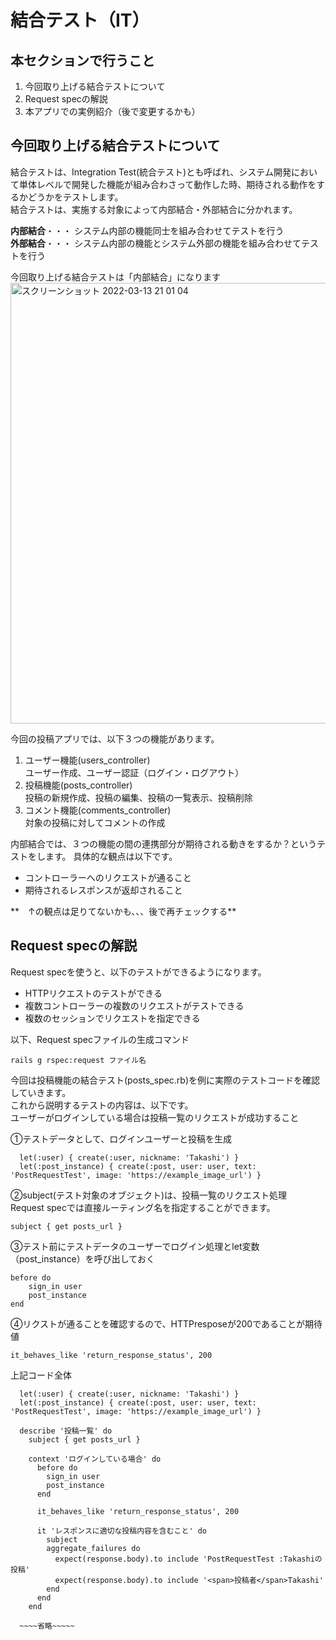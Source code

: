 # 結合テスト（IT）
## 本セクションで行うこと
1. 今回取り上げる結合テストについて
2. Request specの解説
3. 本アプリでの実例紹介（後で変更するかも）


## 今回取り上げる結合テストについて

結合テストは、Integration Test(統合テスト)とも呼ばれ、システム開発において単体レベルで開発した機能が組み合わさって動作した時、期待される動作をするかどうかをテストします。  
結合テストは、実施する対象によって内部結合・外部結合に分かれます。  

**内部結合**・・・ システム内部の機能同士を組み合わせてテストを行う  
**外部結合**・・・ システム内部の機能とシステム外部の機能を組み合わせてテストを行う

今回取り上げる結合テストは「内部結合」になります
<img width="705" alt="スクリーンショット 2022-03-13 21 01 04" src="https://user-images.githubusercontent.com/52161269/158058448-6788ff57-03d4-4de7-b51e-cdd24fe626f3.png">


今回の投稿アプリでは、以下３つの機能があります。
1. ユーザー機能(users_controller)  
  ユーザー作成、ユーザー認証（ログイン・ログアウト）
2. 投稿機能(posts_controller)  
  投稿の新規作成、投稿の編集、投稿の一覧表示、投稿削除
3. コメント機能(comments_controller)  
  対象の投稿に対してコメントの作成

内部結合では、３つの機能の間の連携部分が期待される動きをするか？というテストをします。
具体的な観点は以下です。
- コントローラーへのリクエストが通ること
- 期待されるレスポンスが返却されること

**　↑の観点は足りてないかも、、、後で再チェックする**


## Request specの解説

Request specを使うと、以下のテストができるようになります。

- HTTPリクエストのテストができる
- 複数コントローラーの複数のリクエストがテストできる
- 複数のセッションでリクエストを指定できる


以下、Request specファイルの生成コマンド
```
rails g rspec:request ファイル名
```

今回は投稿機能の結合テスト(posts_spec.rb)を例に実際のテストコードを確認していきます。  
これから説明するテストの内容は、以下です。  
ユーザーがログインしている場合は投稿一覧のリクエストが成功すること

①テストデータとして、ログインユーザーと投稿を生成
```
  let(:user) { create(:user, nickname: 'Takashi') }
  let(:post_instance) { create(:post, user: user, text: 'PostRequestTest', image: 'https://example_image_url') }
```

②subject(テスト対象のオブジェクト)は、投稿一覧のリクエスト処理  
Request specでは直接ルーティング名を指定することができます。
```
subject { get posts_url }
```

③テスト前にテストデータのユーザーでログイン処理とlet変数（post_instance）を呼び出しておく
```
before do
    sign_in user
    post_instance
end
```

④リクストが通ることを確認するので、HTTPresposeが200であることが期待値
```
it_behaves_like 'return_response_status', 200
```


上記コード全体

```
  let(:user) { create(:user, nickname: 'Takashi') }
  let(:post_instance) { create(:post, user: user, text: 'PostRequestTest', image: 'https://example_image_url') }

  describe '投稿一覧' do
    subject { get posts_url }

    context 'ログインしている場合' do
      before do
        sign_in user
        post_instance
      end

      it_behaves_like 'return_response_status', 200

      it 'レスポンスに適切な投稿内容を含むこと' do
        subject
        aggregate_failures do
          expect(response.body).to include 'PostRequestTest :Takashiの投稿'
          expect(response.body).to include '<span>投稿者</span>Takashi'
        end
      end
    end
  
  ~~~~省略~~~~~
```






